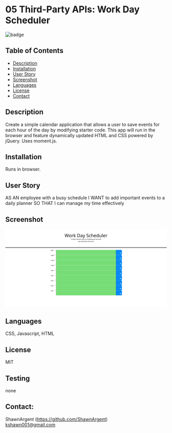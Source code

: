 # 05 Third-Party APIs: Work Day Scheduler

![badge](https://img.shields.io/badge/license-MIT)

## Table of Contents

- [Description](#description)
- [Installation](#installation)
- [User Story](#user_story)
- [Screenshot](#screenshot)
- [Languages](#languages)
- [License](#license)
- [Contact](#contact)

## Description

Create a simple calendar application that allows a user to save events for each hour of the day by modifying starter code. This app will run in the browser and feature dynamically updated HTML and CSS powered by jQuery. Uses moment.js.

## Installation

Runs in browser.

## User Story

AS AN employee with a busy schedule
I WANT to add important events to a daily planner
SO THAT I can manage my time effectively

## Screenshot

![image](assets_rev/day_planner_screenshot.jpg)

## Languages

CSS, Javascript, HTML

## License

MIT

## Testing

none

## Contact:

ShawnArgent (https://github.com/ShawnArgent)  
 kshawn001@gmail.com
